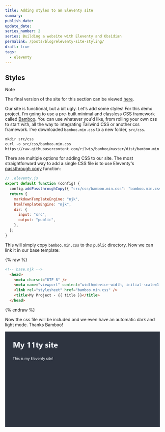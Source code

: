 ```yaml
---
title: Adding styles to an Eleventy site
summary: 
publish_date: 
update_date: 
series_number: 2
series: Building a website with Eleventy and Obsidian
permalink: /posts/blog/eleventy-site-styling/
draft: true
tags:
  - eleventy
---
```

## Styles

> [!NOTE]
> The final version of the site for this section can be viewed [here](https://github.com/nathonius/11ty-demo/tree/main/3-styles).

Our site is functional, but a bit ugly. Let's add some styles! For this demo project, I'm going to use a pre-built minimal and classless CSS framework called [Bamboo](https://github.com/rilwis/bamboo). You can use whatever you'd like, from rolling your own css to start with, all the way to integrating Tailwind CSS or another css framework. I've downloaded `bamboo.min.css` to a new folder, `src/css`.

```shell
mkdir src/css
curl -o src/css/bamboo.min.css https://raw.githubusercontent.com/rilwis/bamboo/master/dist/bamboo.min.css
```

There are multiple options for adding CSS to our site. The most straightforward way to add a single CSS file is to use Eleventy's [passthrough copy](https://www.11ty.dev/docs/copy/) function:

```js
// .eleventy.js
export default function (config) {
  config.addPassthroughCopy({ "src/css/bamboo.min.css": "bamboo.min.css" });
  return {
    markdownTemplateEngine: "njk",
    htmlTemplateEngine: "njk",
    dir: {
      input: "src",
      output: "public",
    },
  };
}
```

This will simply copy `bamboo.min.css` to the `public` directory. Now we can link it in our base template:

{% raw %}
```html
<!-- base.njk -->
  <head>
    <meta charset="UTF-8" />
    <meta name="viewport" content="width=device-width, initial-scale=1.0" />
    <link rel="stylesheet" href="bamboo.min.css" />
    <title>My Project - {{ title }}</title>
  </head>
```
{% endraw %}

Now the css file will be included and we even have an automatic dark and light mode. Thanks Bamboo!

![bamboo.png](./attachments/bamboo.png)
